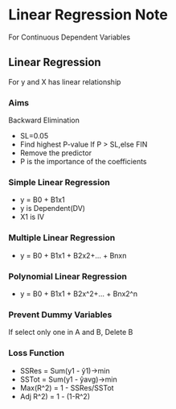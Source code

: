 # Linear Regression Note

For Continuous Dependent Variables

## Linear Regression

For y and X has linear relationship

### Aims

Backward Elimination

- SL=0.05
- Find highest P-value If P > SL,else FIN
- Remove the predictor
- P is the importance of the coefficients

### Simple Linear Regression

- y = B0 + B1x1
- y is Dependent(DV)
- X1 is IV

### Multiple Linear Regression

- y = B0 + B1x1 + B2x2+... + Bnxn

### Polynomial Linear Regression

- y = B0 + B1x1 + B2x^2+... + Bnx2^n

### Prevent Dummy Variables

If select only one in A and B, Delete B

### Loss Function

- SSRes = Sum(y1 - ŷ1)->min
- SSTot = Sum(y1 - ŷavg)->min
- Max(R^2) = 1 - SSRes/SSTot
- Adj R^2) = 1 - (1-R^2)
